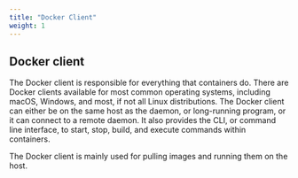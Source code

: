```yaml
---
title: "Docker Client"
weight: 1
---
```


## Docker client

The Docker client is responsible for everything that containers do. There are Docker clients available for most common operating systems, including macOS, Windows, and most, if not all Linux distributions. The Docker client can either be on the same host as the daemon, or long-running program, or it can connect to a remote daemon. It also provides the CLI, or command line interface, to start, stop, build, and execute commands within containers.

The Docker client is mainly used for pulling images and running them on the host.

